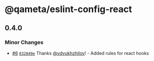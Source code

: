 # @qameta/eslint-config-react

## 0.4.0

### Minor Changes

- [#6](https://github.com/qameta/fe-core/pull/6) [`832049e`](https://github.com/qameta/fe-core/commit/832049ece2d8e84a8a579b0ae84fa30e8d3239ee) Thanks [@vdvukhzhilov](https://github.com/vdvukhzhilov)! - Added rules for react hooks
